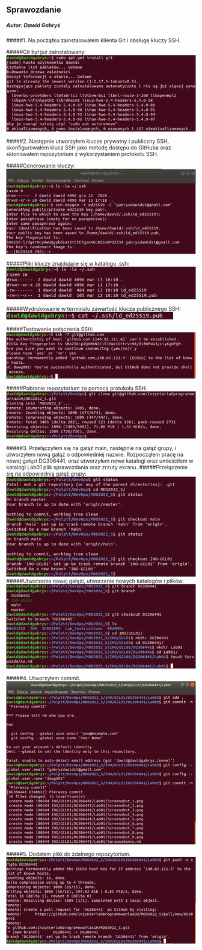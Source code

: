 
## Sprawozdanie
##### Autor: Dawid Gabryś

#####1. Na początku zainstalowałem klienta Git i obsługę kluczy SSH.

#####Git był już zainstalowany:
![Screenshot 1](Screenshot_12.png)

#####2. Następnie utworzyłem klucze prywatny i publiczny SSH, skonfigurowałem klucz SSH jako metodę dostępu do GitHuba oraz sklonowałem repozytorium z wykorzystaniem protokołu SSH.

#####Generowanie kluczy:
![Screenshot 4](Screenshot_2.png)

#####Pliki kluczy znajdujące się w katalogu .ssh:
![Screenshot 5](Screenshot_3.png)

#####Wydrukowanie w terminalu zawartość klucza publicznego SSH:
![Screenshot 6](Screenshot_5.png)

#####Testowanie połączenia SSH:
![Screenshot 7](Screenshot_6.png)

#####Pobranie repozytorium za pomocą protokołu SSH.
![Screenshot 8](Screenshot_7.png)

#####3. Przełączyłem się na gałąź main, następnie na gałąź grupy, i utworzyłem nową gałąź o odpowiedniej nazwie. Rozpocząłem pracę na nowej gałęzi DG306441, oraz utworzyłem nowe katalogi oraz umieściłem w katalogi Lab01 plik sprawozdania oraz zrzuty ekranu.
#####Przełączenie się na odpowiednią gałąź grupy:
![Screenshot 9](Screenshot_8.png)
#####Utworzenie nowej gałęzi, utworzenie nowych katalogów i plików:
![Screenshot 10](Screenshot_9.png)

#####4. Utworzyłem commit.
![Screenshot 11](Screenshot_10.png)

#####5. Dodałem pliki do zdalnego repozytorium.
![Screenshot 12](Screenshot_11.png)

